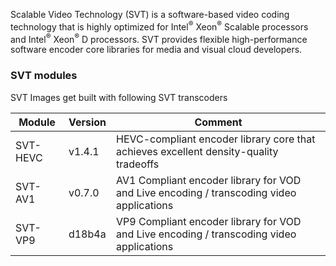 Scalable Video Technology (SVT) is a software-based video coding technology that is highly optimized for Intel<sup>®</sup> Xeon<sup>®</sup> Scalable processors and Intel<sup>®</sup> Xeon<sup>®</sup> D processors. SVT provides flexible high-performance software encoder core libraries for media and visual cloud developers.

### SVT modules

SVT Images get built with following SVT transcoders

|Module|Version|Comment
|------|------|------|
|SVT-HEVC|v1.4.1|HEVC-compliant encoder library core that achieves excellent density-quality tradeoffs|
|SVT-AV1|v0.7.0|AV1 Compliant encoder library for VOD and Live encoding / transcoding video applications|
|SVT-VP9|d18b4a|VP9 Compliant encoder library for VOD and Live encoding / transcoding video applications|
